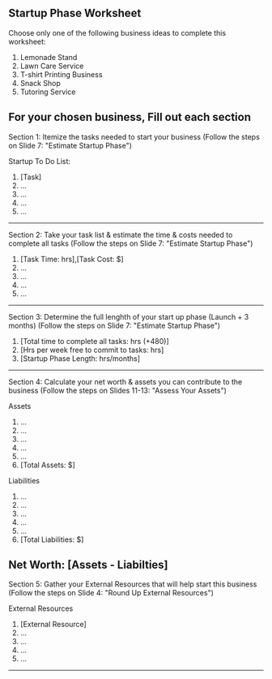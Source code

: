 Startup Phase Worksheet
-----------------------

Choose only one of the following business ideas to complete this worksheet:
1. Lemonade Stand
2. Lawn Care Service
3. T-shirt Printing Business
4. Snack Shop
5. Tutoring Service

For your chosen business, Fill out each section
----------------------------------------------------------------------

Section 1: Itemize the tasks needed to start your business
(Follow the steps on Slide 7: "Estimate Startup Phase")

Startup To Do List:
1. [Task]
2. ...
3. ...
4. ...
5. ...

----------------------------------------------------------------------

Section 2: Take your task list & estimate the time & costs needed to complete all tasks
(Follow the steps on Slide 7: "Estimate Startup Phase")

1. [Task Time: hrs],[Task Cost: $] 
2. ...
3. ...
4. ...
5. ...

----------------------------------------------------------------------

Section 3: Determine the full lenghth of your start up phase (Launch + 3 months) 
(Follow the steps on Slide 7: "Estimate Startup Phase")

1. [Total time to complete all tasks: hrs (+480)] 
2. [Hrs per week free to commit to tasks: hrs]
3. [Startup Phase Length: hrs/months]

----------------------------------------------------------------------

Section 4: Calculate your net worth & assets you can contribute to the business
(Follow the steps on Slides 11-13: "Assess Your Assets")

Assets
1. ...
2. ...
3. ...
4. ...
5. ... 
6. [Total Assets: $]

Liabilities
1. ...
2. ...
3. ...
4. ...
5. ...
6. [Total Liabilities: $]

Net Worth: [Assets - Liabilties]
----------------------------------------------------------------------
Section 5: Gather your External Resources that will help start this business
(Follow the steps on Slide 4: "Round Up External Resources")

External Resources

1. [External Resource]
2. ...
3. ...
4. ...
5. ...
----------------------------------------------------------------------
